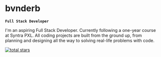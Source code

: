 # bvnderb

**`Full Stack Developer`**

I'm an aspiring Full Stack Developer. Currently following a one-year course at Syntra PXL. All coding projects are built from the ground up, from planning and designing all the way to solving real-life problems with code. 

<p align="left">
  <a href="https://github.com/bvnderb?tab=repositories)](https://github.com/bvnderb?tab=repositories&q=&type=&language=&sort=stargazers)">
    <img alt="total stars" title="Total stars on GitHub" src="https://custom-icon-badges.demolab.com/github/bvnderb?color=55960c&style=for-the-badge&labelColor=488207&Logo=star"/></a>
</p>
